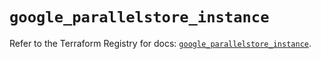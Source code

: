 # `google_parallelstore_instance`

Refer to the Terraform Registry for docs: [`google_parallelstore_instance`](https://registry.terraform.io/providers/hashicorp/google/6.31.0/docs/resources/parallelstore_instance).
